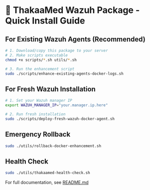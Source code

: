 # 🚀 ThakaaMed Wazuh Package - Quick Install Guide

## For Existing Wazuh Agents (Recommended)

```bash
# 1. Download/copy this package to your server
# 2. Make scripts executable
chmod +x scripts/*.sh utils/*.sh

# 3. Run the enhancement script
sudo ./scripts/enhance-existing-agents-docker-logs.sh
```

## For Fresh Wazuh Installation

```bash
# 1. Set your Wazuh manager IP
export WAZUH_MANAGER_IP="your.manager.ip.here"

# 2. Run fresh installation
sudo ./scripts/deploy-fresh-wazuh-docker-agent.sh
```

## Emergency Rollback

```bash
sudo ./utils/rollback-docker-enhancement.sh
```

## Health Check

```bash
sudo ./utils/thakaamed-health-check.sh
```

For full documentation, see [README.md](README.md) 